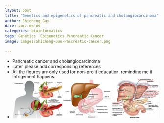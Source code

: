 ```yaml
---
layout: post
title: "Genetics and epigenetics of pancreatic and cholangiocarcinoma"
author: Shicheng Guo
date: 2017-06-09
categories: bioinformatics
tags: Genetics  Epigenetics Pancreatic Cancer
image: images/Shicheng-Guo-Pancreatic-cancer.png	

---
```


* Pancreatic cancer and cholangiocarcinoma
* Later, please add corresponding references
* All the figures are only used for non-profit education. reminding me if infrigement happens.
* ![Pancreatic cancer and cholangiocarcinoma](../images/Shicheng-Guo-pancrease-2016.png)
